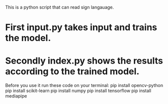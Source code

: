 This is a python script that can read sign langauage.
# First input.py takes input and trains the model. 
# Secondly index.py shows the results according to the trained model.

Before you use it run these code on your terminal:
pip install opencv-python
pip install scikit-learn
pip install numpy
pip install tensorflow
pip install mediapipe

